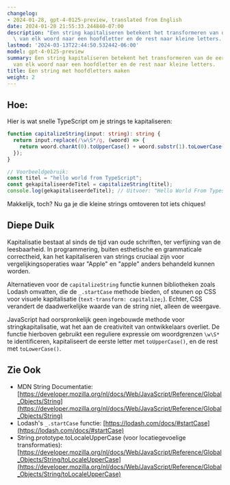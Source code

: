 ```yaml
---
changelog:
- 2024-01-28, gpt-4-0125-preview, translated from English
date: 2024-01-28 21:55:33.244840-07:00
description: "Een string kapitaliseren betekent het transformeren van de eerste letter\
  \ van elk woord naar een hoofdletter en de rest naar kleine letters. Programmeurs\u2026"
lastmod: '2024-03-13T22:44:50.532442-06:00'
model: gpt-4-0125-preview
summary: Een string kapitaliseren betekent het transformeren van de eerste letter
  van elk woord naar een hoofdletter en de rest naar kleine letters.
title: Een string met hoofdletters maken
weight: 2
---
```


## Hoe:
Hier is wat snelle TypeScript om je strings te kapitaliseren:

```typescript
function capitalizeString(input: string): string {
  return input.replace(/\w\S*/g, (woord) => {
    return woord.charAt(0).toUpperCase() + woord.substr(1).toLowerCase();
  });
}

// Voorbeeldgebruik:
const titel = "hello world from TypeScript";
const gekapitaliseerdeTitel = capitalizeString(titel);
console.log(gekapitaliseerdeTitel); // Uitvoer: "Hello World From Typescript"
```

Makkelijk, toch? Nu ga je die kleine strings omtoveren tot iets chiques!

## Diepe Duik
Kapitalisatie bestaat al sinds de tijd van oude schriften, ter verfijning van de leesbaarheid. In programmering, buiten esthetische en grammaticale correctheid, kan het kapitaliseren van strings cruciaal zijn voor vergelijkingsoperaties waar "Apple" en "apple" anders behandeld kunnen worden.

Alternatieven voor de `capitalizeString` functie kunnen bibliotheken zoals Lodash omvatten, die de `_.startCase` methode bieden, of steunen op CSS voor visuele kapitalisatie (`text-transform: capitalize;`). Echter, CSS verandert de daadwerkelijke waarde van de string niet, alleen de weergave.

JavaScript had oorspronkelijk geen ingebouwde methode voor stringkapitalisatie, wat het aan de creativiteit van ontwikkelaars overliet. De functie hierboven gebruikt een reguliere expressie om woordgrenzen `\w\S*` te identificeren, kapitaliseert de eerste letter met `toUpperCase()`, en de rest met `toLowerCase()`.

## Zie Ook
- MDN String Documentatie: [https://developer.mozilla.org/nl/docs/Web/JavaScript/Reference/Global_Objects/String](https://developer.mozilla.org/nl/docs/Web/JavaScript/Reference/Global_Objects/String)
- Lodash's `_.startCase` functie: [https://lodash.com/docs/#startCase](https://lodash.com/docs/#startCase)
- String.prototype.toLocaleUpperCase (voor locatiegevoelige transformaties): [https://developer.mozilla.org/nl/docs/Web/JavaScript/Reference/Global_Objects/String/toLocaleUpperCase](https://developer.mozilla.org/nl/docs/Web/JavaScript/Reference/Global_Objects/String/toLocaleUpperCase)
